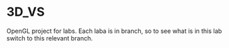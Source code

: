 # 3D_VS

OpenGL project for labs.
Each laba is in branch, so to see what is in this lab switch to this relevant branch.